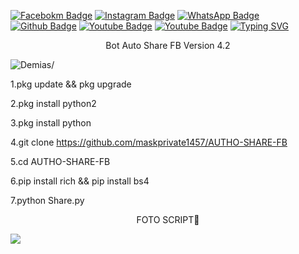 [![Facebokm Badge](https://img.shields.io/badge/-facebook.demias-blue?style=flat&logo=Facebook&logoColor=white&link=https://www.facebook.com/profile.php?id=100055386134167.qwerty69/)](https://www.facebook.com/profile.php?id=100055386134167.qwerty69) [![Instagram Badge](https://img.shields.io/badge/-instagram.demias_-f01397?style=flat&logo=Instagram&logoColor=white&link=https://www.instagram.com/mask_private1457.qwerty_/)](https://www.instagram.com/mask_private1457.qwerty_/) [![WhatsApp Badge](https://img.shields.io/badge/-6289667838732-green?style=flat&logo=WhatsApp&logoColor=white&link=https://wa.me/6289667838732/)](https://wa.me/6289667838732/) [![Github Badge](https://img.shields.io/badge/-maskprivate1457-black?style=flat&logo=Github&logoColor=white&link=https://github.com/maskprivate1457/)](https://github.com/maskprivate1457) [![Youtube Badge](https://img.shields.io/badge/-Learn&Tutorial-red?style=flat&logo=Youtube&logoColor=white&link=https://youtube.com/@LearnTutorial864.qwerty69/)](https://youtube.com/@LearnTutorial864.qwerty69) [![Youtube Badge](https://img.shields.io/badge/-TutorialTermux-red?style=flat&logo=Youtube&logoColor=white&link=https://youtube.com/@TutorialTermux.qwerty69/)](https://youtube.com/@TutorialTermux.qwerty69)
[![Typing SVG](https://readme-typing-svg.herokuapp.com?font=Koulen&size=25&duration=5000&color=light&center=true&vCenter=true&multiline=true&width=600&lines=Auto+Share+Facebook+,Jangan+Lupa+Follow+Dan+Kasih+Star)](https://git.io/typing-svg)
<p align="center">Bot Auto Share FB Version 4.2</p>
<p align=left> <img src=https://komarev.com/ghpvc/?username=maskprivate1457 alt=Demias/> </p>

1.pkg update && pkg upgrade

2.pkg install python2

3.pkg install python

4.git clone https://github.com/maskprivate1457/AUTHO-SHARE-FB

5.cd AUTHO-SHARE-FB

6.pip install rich && pip install bs4

7.python Share.py 

<p align="center">FOTO SCRIPT🗿</p>
<img src="https://j.top4top.io/p_257004pti0.jpg"</img>
